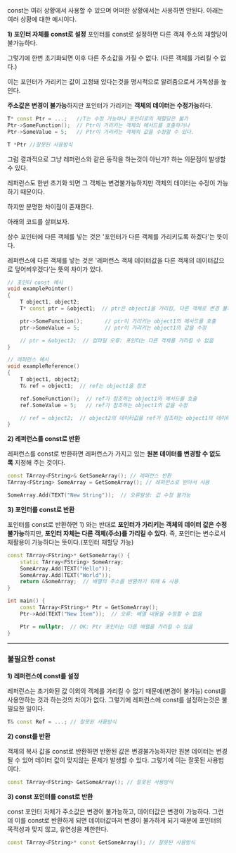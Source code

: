 const는 여러 상황에서 사용할 수 있으며 어떠한 상황에서는 사용하면 안된다.
아래는 여러 상황에 대한 예시이다.

**1) 포인터 자체를 const로 설정**
포인터를 const로 설정하면 다른 객체 주소의 재할당이 불가능하다.

그렇기에 한번 초기화되면 이후 다른 주소값을 가질 수 없다. (다른 객체를 가리킬 수 없다.)

이는 포인터가 가리키는 값이 고정돼 있다는것을 명시적으로 알려줌으로서 가독성을 높인다.

**주소값은 변경이 불가능**하지만 포인터가 가리키는 **객체의 데이터는 수정가능**하다.

```cpp
T* const Ptr = ...;	  //T는 수정 가능하나 포인터로의 재할당은 불가
Ptr->SomeFunction();  // Ptr이 가리키는 객체의 메서드를 호출하거나
Ptr->SomeValue = 5;   // Ptr이 가리키는 객체의 값을 수정할 수 있다.

T *Ptr //잘못된 사용방식
```

그럼 결과적으로 그냥 레퍼런스와 같은 동작을 하는것이 아닌가? 하는 의문점이 발생할 수 있다.

레퍼런스도 한번 초기화 되면 그 객체는 변경불가능하지만 객체의 데이터는 수정이 가능하기 때문이다. 

하지만 분명한 차이점이 존재한다.

아래의 코드를 살펴보자.

상수 포인터에 다른 객체를 넣는 것은 '포인터가 다른 객체를 가리키도록 하겠다'는 뜻이다.

레퍼런스에 다른 객체를 넣는 것은 '레퍼런스 객체 데이터값을 다른 객체의 데이터값으로 덮어씌우겠다'는 뜻의 차이가 있다.

```cpp
// 포인터 const 예시
void examplePointer()
{
    T object1, object2;
    T* const ptr = &object1;  // ptr은 object1을 가리킴, 다른 객체로 변경 불가

    ptr->SomeFunction();       // ptr이 가리키는 object1의 메서드를 호출
    ptr->SomeValue = 5;        // ptr이 가리키는 object1의 값을 수정

    // ptr = &object2;  // 컴파일 오류: 포인터는 다른 객체를 가리킬 수 없음
}

// 레퍼런스 예시
void exampleReference()
{
    T object1, object2;
    T& ref = object1;  // ref는 object1을 참조

    ref.SomeFunction();  // ref가 참조하는 object1의 메서드를 호출
    ref.SomeValue = 5;   // ref가 참조하는 object1의 값을 수정

    // ref = object2;  // object2의 데이터값을 ref가 참조하는 object1의 데이터값으로 덮어 씌움
}
```

**2) 레퍼런스를 const로 반환**

레퍼런스를 const로 반환하면 레퍼런스가 가지고 있는 **원본 데이터를 변경할 수 없도록** 지정해 주는 것이다.

```cpp
const TArray<FString>& GetSomeArray(); // 레퍼런스 반환
TArray<FString> SomeArray = GetSomeArray(); // 레퍼런스로 받아서 사용

SomeArray.Add(TEXT("New String"));  // 오류발생: 값 수정 불가능
```

**3) 포인터를 const로 반환**

포인터를 const로 반환하면 1) 와는 반대로 **포인터가 가리키는 객체의 데이터 값은 수정 불가능**하지만, **포인터 자체는 다른 객체(주소)를 가리킬 수 있다.** 즉, 포인터는 변수로서 재활용이 가능하다는 뜻이다.(포인터 재할당 가능)

```cpp
const TArray<FString>* GetSomeArray() {
    static TArray<FString> SomeArray;
    SomeArray.Add(TEXT("Hello"));
    SomeArray.Add(TEXT("World"));
    return &SomeArray;  // 배열의 주소를 반환하기 위해 & 사용
}

int main() {
    const TArray<FString>* Ptr = GetSomeArray();
    Ptr->Add(TEXT("New Item"));  // 오류: 배열 내용을 수정할 수 없음

    Ptr = nullptr;  // OK: Ptr 포인터는 다른 배열을 가리킬 수 있음
}
```

---

### 불필요한 const

**1) 레퍼런스에 const를 설정**

레퍼런스는 초기화된 값 이외의 객체를 가리킬 수 없기 때문에(변경이 불가능) const를 사용안하는 것과 하는것의 차이가 없다. 그렇기에 레퍼런스에 const를 설정하는것은 불필요한 일이다.

```cpp
T& const Ref = ...; // 잘못된 사용방식
```

**2) const를 반환**

객체의 복사 값을 const로 반환하면 반환된 값은 변경불가능하지만 원본 데이터는 변경될 수 있어 데이터 값이 맞지않는 문제가 발생할 수 있다. 그렇기에 이는 잘못된 사용법이다.

```cpp
const TArray<FString> GetSomeArray(); // 잘못된 사용방식
```

**3) const 포인터를 const로 반환**

const 포인터 자체가 주소값은 변경이 불가능하고, 데이터값은 변경이 가능하다. 그런데 이를 const로 반환하게 되면 데이터값마저 변경이 불가하게 되기 때문에 포인터의 목적성과 맞지 않고, 유연성을 제한한다.

```cpp
const TArray<FString>* const GetSomeArray(); // 잘못된 사용방식
```